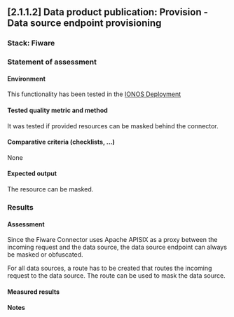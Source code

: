 ## [2.1.1.2] Data product publication: Provision - Data source endpoint provisioning

### Stack: Fiware

### Statement of assessment

#### Environment

This functionality has been tested in the [IONOS Deployment](/deployment/fiware/README.md)

#### Tested quality metric and method

It was tested if provided resources can be masked behind the connector.

#### Comparative criteria (checklists, ...)

None

#### Expected output

The resource can be masked.

### Results

#### Assessment

Since the Fiware Connector uses Apache APISIX as a proxy between the incoming request and the data source, the data source endpoint can always be masked or obfuscated.

For all data sources, a route has to be created that routes the incoming request to the data source. The route can be used to mask the data source.

#### Measured results

#### Notes

